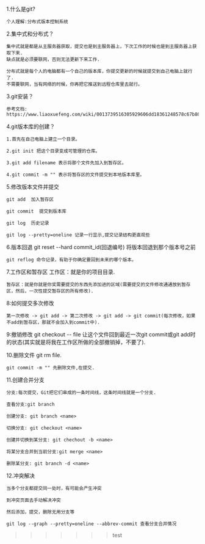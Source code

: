 1.什么是git?

	个人理解:分布式版本控制系统

2.集中式和分布式？

	集中式就是都是从主服务器获取，提交也是到主服务器上，下次工作的时候也是到主服务器上获取下来.
	缺点就是必须要联网，否则无法更新下来工作.

	分布式就是每个人的电脑都有一个自己的版本库，你提交更新的时候就提交到自己电脑上就行了.
	不需要联网，当有网络的时候，你再把它推送到远程仓库里去就行。
		
3.git安装？

	参考文档:
	https://www.liaoxuefeng.com/wiki/0013739516305929606dd18361248578c67b8067c8c017b000/00137396287703354d8c6c01c904c7d9ff056ae23da865a000

4.git版本库的创建？

	1.首先在自己电脑上建立一个目录。

	2.git init 把这个目录变成可管理的仓库。

	3.git add filename 表示将那个文件先加入到暂存区。

	4.git commit -m "" 表示将暂存区的文件提交到本地版本库里。

5.修改版本文件并提交

	git add  加入暂存区

	git commit  提交到版本库

	git log  历史记录

	git log --pretty=oneline 记录一行显示,提交记录结构更直观些
6.版本回退
	git reset --hard commit_id(回退编号) 将版本回退到那个版本号之前

	git reflog 命令记录，有助于你确定要回到未来的哪个版本。

	
7.工作区和暂存区
	工作区：就是你的项目目录.

	暂存区：就是你就是你奖需要提交的东西先添加进的区域(需要提交的文件修改通通放到暂存区，然后，一次性提交暂存区的所有修改).

8:如何提交多次修改

	第一次修改 -> git add -> 第二次修改 -> git add -> git commit(每次修改，如果不add到暂存区，那就不会加入到commit中).

9:撤销修改
	git checkout -- file 让这个文件回到最近一次git commit或git add时的状态(其实就是将我在工作区所做的全部撤销掉，不要了).

10.删除文件
	git rm file. 

	git commit -m "" 先删除文件,在提交.

11.创建合并分支

	分支:每次提交，Git把它们串成的一条时间线，这条时间线就是一个分支.

	查看分支:git branch

	创建分支: git branch <name> 

	切换分支: git checkout <name>

	创建并切换到某分支: git chechout -b <name>

	将某分支合并到当前分支:git merge <name>

	删除某分支: git branch -d <name>


12.冲突解决

	当多个分支都提交同一处时，有可能会产生冲突

	到冲突页面去手动解决冲突

	然后添加，提交，删除无用分支等

	git log --graph --pretty=oneline --abbrev-commit 查看分支合并情况
	


	








>>>>>>> test

